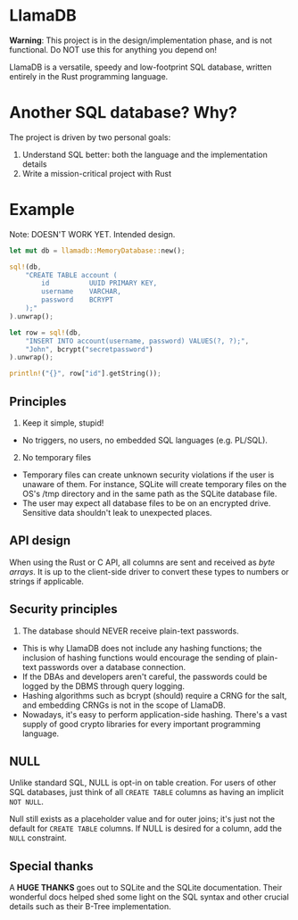 # LlamaDB

**Warning**: This project is in the design/implementation phase, and is not
functional. Do NOT use this for anything you depend on!

LlamaDB is a versatile, speedy and low-footprint SQL database, written entirely
in the Rust programming language.

# Another SQL database? Why?

The project is driven by two personal goals:

1. Understand SQL better: both the language and the implementation details
2. Write a mission-critical project with Rust

# Example

Note: DOESN'T WORK YET. Intended design.

```rust
let mut db = llamadb::MemoryDatabase::new();

sql!(db,
    "CREATE TABLE account (
        id          UUID PRIMARY KEY,
        username    VARCHAR,
        password    BCRYPT
    );"
).unwrap();

let row = sql!(db,
    "INSERT INTO account(username, password) VALUES(?, ?);",
    "John", bcrypt("secretpassword")
).unwrap();

println!("{}", row["id"].getString());
```

## Principles

1. Keep it simple, stupid!
 * No triggers, no users, no embedded SQL languages (e.g. PL/SQL).
2. No temporary files
 * Temporary files can create unknown security violations if the user is unaware
   of them. For instance, SQLite will create temporary files on the OS's /tmp
   directory and in the same path as the SQLite database file.
 * The user may expect all database files to be on an encrypted drive.
   Sensitive data shouldn't leak to unexpected places.


## API design

When using the Rust or C API, all columns are sent and received as _byte arrays_.
It is up to the client-side driver to convert these types to numbers or strings if applicable.

## Security principles

1. The database should NEVER receive plain-text passwords.
 * This is why LlamaDB does not include any hashing functions;
   the inclusion of hashing functions would encourage the sending of plain-text
   passwords over a database connection.
 * If the DBAs and developers aren't careful, the passwords could be logged by
   the DBMS through query logging.
 * Hashing algorithms such as bcrypt (should) require a CRNG for the salt, and
   embedding CRNGs is not in the scope of LlamaDB.
 * Nowadays, it's easy to perform application-side hashing. There's a vast
   supply of good crypto libraries for every important programming language.

## NULL

Unlike standard SQL, NULL is opt-in on table creation.
For users of other SQL databases, just think of all `CREATE TABLE` columns as
having an implicit `NOT NULL`.

Null still exists as a placeholder value and for outer joins; it's just not the
default for `CREATE TABLE` columns.
If NULL is desired for a column, add the `NULL` constraint.


## Special thanks

A **HUGE THANKS** goes out to SQLite and the SQLite documentation.
Their wonderful docs helped shed some light on the SQL syntax and other crucial
details such as their B-Tree implementation.
